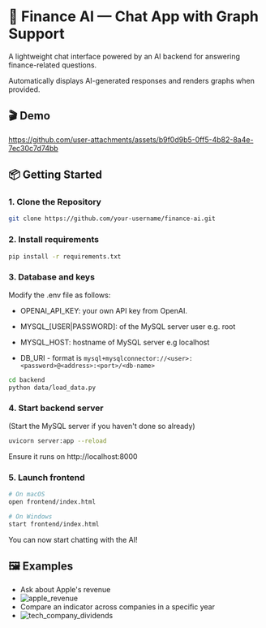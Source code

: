 # 🤖 Finance AI — Chat App with Graph Support

A lightweight chat interface powered by an AI backend for answering finance-related questions. 

Automatically displays AI-generated responses and renders graphs when provided.

## 🎬 Demo

https://github.com/user-attachments/assets/b9f0d9b5-0ff5-4b82-8a4e-7ec30c7d74bb

## 📦 Getting Started

### 1. Clone the Repository

```bash
git clone https://github.com/your-username/finance-ai.git
```

### 2. Install requirements

```bash
pip install -r requirements.txt
```

### 3. Database and keys
Modify the .env file as follows:

*  OPENAI_API_KEY: your own API key from OpenAI.

*  MYSQL_[USER|PASSWORD]: of the MySQL server user e.g. root

*  MYSQL_HOST: hostname of MySQL server e.g localhost

*  DB_URI - format is `mysql+mysqlconnector://<user>:<password>@<address>:<port>/<db-name>`

```bash
cd backend
python data/load_data.py
```


### 4. Start backend server

(Start the MySQL server if you haven't done so already)

```bash
uvicorn server:app --reload
```

Ensure it runs on http://localhost:8000

### 5. Launch frontend

```bash
# On macOS
open frontend/index.html

# On Windows
start frontend/index.html
```

You can now start chatting with the AI!

## 🖼️ Examples

- Ask about Apple's revenue
- ![apple_revenue](https://github.com/user-attachments/assets/8a8db44b-9cde-41d0-82b2-254a333175d3)
- Compare an indicator across companies in a specific year
- ![tech_company_dividends](https://github.com/user-attachments/assets/4f95cc69-9fed-4ddd-af1f-d82c0f64458b)


